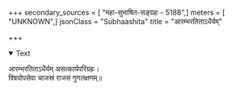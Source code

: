 +++
secondary_sources = [ "महा-सुभाषित-सङ्ग्रहः - 5188",]
meters = [ "UNKNOWN",]
jsonClass = "Subhaashita"
title = "आरम्भरतिताऽधैर्यम्"

+++

<details open><summary>Text</summary>

आरम्भरतिताऽधैर्यम् असत्कार्यपरिग्रहः।  
विषयोपसेवा चाजस्रं राजसं गुणलक्षणम्॥
</details>
